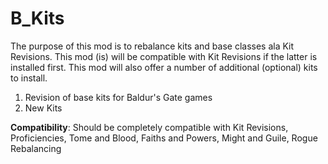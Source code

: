 # B_Kits

The purpose of this mod is to rebalance kits and base classes ala Kit Revisions.  This mod (is) will be compatible with Kit Revisions if the latter is installed first.  This mod will also offer a number of additional (optional) kits to install.  

1. Revision of base kits for Baldur's Gate games
2. New Kits


**Compatibility**: Should be completely compatible with Kit Revisions, Proficiencies, Tome and Blood, Faiths and Powers, Might and Guile, Rogue Rebalancing

